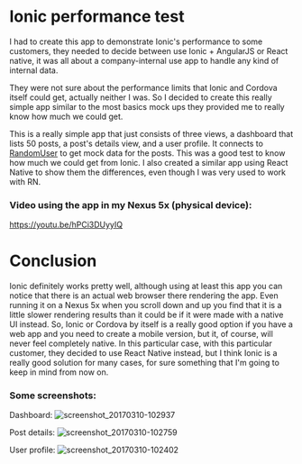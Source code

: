 # Ionic performance test
I had to create this app to demonstrate Ionic's performance to some customers, they needed to decide between use Ionic + AngularJS or React native, it was all about a company-internal use app to handle any kind of internal data.

They were not sure about the performance limits that Ionic and Cordova itself could get, actually neither I was. So I decided to create this really simple app similar to the most basics mock ups they provided me to really know how much we could get.

This is a really simple app that just consists of three views, a dashboard that lists 50 posts, a post's details view, and a user profile. It connects to [RandomUser](http://api.randomuser.me/) to get mock data for the posts. This was a good test to know how much we could get from Ionic. I also created a similar app using React Native to show them the differences, even though I was very used to work with RN.

### Video using the app in my Nexus 5x (physical device):
https://youtu.be/hPCi3DUyyIQ

# Conclusion
Ionic definitely works pretty well, although using at least this app you can notice that there is an actual web browser there rendering the app. Even running it on a Nexus 5x when you scroll down and up you find that it is a little slower rendering results than it could be if it were made with a native UI instead.
So, Ionic or Cordova by itself is a really good option if you have a web app and you need to create a mobile version, but it, of course, will never feel completely native.
In this particular case, with this particular customer, they decided to use React Native instead, but I think Ionic is a really good solution for many cases, for sure something that I'm going to keep in mind from now on.

### Some screenshots:
Dashboard:
![screenshot_20170310-102937](https://cloud.githubusercontent.com/assets/16837996/23797050/c3059262-057c-11e7-9173-a4b1ca7db5ab.png)

Post details:
![screenshot_20170310-102759](https://cloud.githubusercontent.com/assets/16837996/23797063/cec7f50e-057c-11e7-85d9-9ca71a4f9011.png)

User profile:
![screenshot_20170310-102402](https://cloud.githubusercontent.com/assets/16837996/23797075/db49e29c-057c-11e7-9424-0b649890cf11.png)
